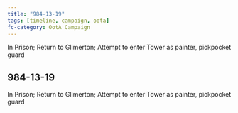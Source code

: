 ```yaml
---
title: "984-13-19"
tags: [timeline, campaign, oota]
fc-category: OotA Campaign
---
```

<span class='ob-timelines'
	data-date='984-13-19-00'
	data-title='Campaign: NAGA Adventures'
	data-class='orange'> In Prison; Return to Glimerton; Attempt to enter Tower as painter, pickpocket guard </span>
## 984-13-19
In Prison; Return to Glimerton; Attempt to enter Tower as painter, pickpocket guard
